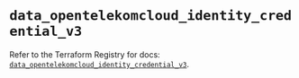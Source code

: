 # `data_opentelekomcloud_identity_credential_v3`

Refer to the Terraform Registry for docs: [`data_opentelekomcloud_identity_credential_v3`](https://registry.terraform.io/providers/opentelekomcloud/opentelekomcloud/1.36.38/docs/data-sources/identity_credential_v3).
